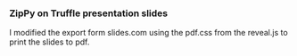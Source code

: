 ### ZipPy on Truffle presentation slides

I modified the export form slides.com using the pdf.css from the reveal.js to print the slides to pdf.
